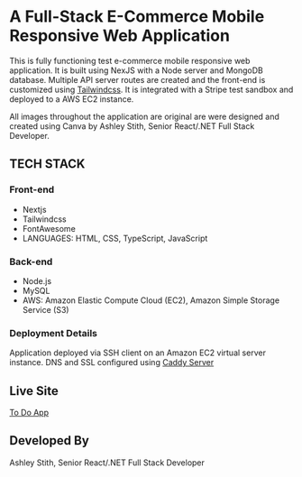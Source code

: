 # A Full-Stack E-Commerce Mobile Responsive Web Application
This is fully functioning test e-commerce mobile responsive web application. It is built using NexJS with a Node server and MongoDB database. Multiple API server routes are created and the front-end is customized using [Tailwindcss](http://tailwindcss.com). It is integrated with a Stripe test sandbox and deployed to a AWS EC2 instance. 

All images throughout the application are original are were designed and created using Canva by Ashley Stith, Senior React/.NET Full Stack Developer.



## TECH STACK

### Front-end
- Nextjs
- Tailwindcss
- FontAwesome
- LANGUAGES: HTML, CSS, TypeScript, JavaScript

### Back-end
- Node.js
- MySQL
- AWS: Amazon Elastic Compute Cloud (EC2), Amazon Simple Storage Service (S3)

### Deployment Details
Application deployed via SSH client on an Amazon EC2 virtual server instance. DNS and SSL configured using [Caddy Server](http://https://caddyserver.com/)

## Live Site
[To Do App](https://todoapp-nextjs.atozionwebdesign.com)

## Developed By
Ashley Stith, Senior React/.NET Full Stack Developer
